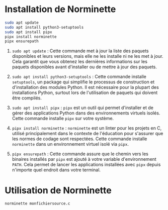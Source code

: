 # Installation de Norminette

```bash
sudo apt update
sudo apt install python3-setuptools
sudo apt install pipx
pipx install norminette
pipx ensurepath
```

1. `sudo apt update` : Cette commande met à jour la liste des paquets disponibles et leurs versions, mais elle ne les installe ni ne les met à jour. Cela garantit que vous obtenez les dernières informations sur les paquets disponibles avant d'installer ou de mettre à jour des paquets.

2. `sudo apt install python3-setuptools` : Cette commande installe `setuptools`, un package qui simplifie le processus de construction et d'installation des modules Python. Il est nécessaire pour la plupart des installations Python, surtout lors de l'utilisation de paquets qui doivent être compilés.

3. `sudo apt install pipx` : `pipx` est un outil qui permet d'installer et de gérer des applications Python dans des environnements virtuels isolés. Cette commande installe `pipx` sur votre système.

4. `pipx install norminette` : `norminette` est un linter pour les projets en C, utilisé principalement dans le contexte de l'éducation pour s'assurer que les normes de codage sont respectées. Cette commande installe `norminette` dans un environnement virtuel isolé via `pipx`.

5. `pipx ensurepath` : Cette commande assure que le chemin vers les binaires installés par `pipx` est ajouté à votre variable d'environnement `PATH`. Cela permet de lancer les applications installées avec `pipx` depuis n'importe quel endroit dans votre terminal.


# Utilisation de Norminette
```bash
norminette monfichiersource.c
```
